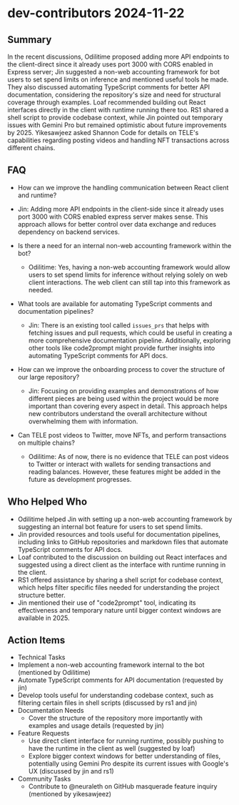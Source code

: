 # dev-contributors 2024-11-22

## Summary

In the recent discussions, Odilitime proposed adding more API endpoints to the client-direct since it already uses port 3000 with CORS enabled in Express server; Jin suggested a non-web accounting framework for bot users to set spend limits on inference and mentioned useful tools he made. They also discussed automating TypeScript comments for better API documentation, considering the repository's size and need for structural coverage through examples. Loaf recommended building out React interfaces directly in the client with runtime running there too. RS1 shared a shell script to provide codebase context, while Jin pointed out temporary issues with Gemini Pro but remained optimistic about future improvements by 2025. Yikesawjeez asked Shannon Code for details on TELE's capabilities regarding posting videos and handling NFT transactions across different chains.

## FAQ

- How can we improve the handling communication between React client and runtime?
- Jin: Adding more API endpoints in the client-side since it already uses port 3000 with CORS enabled express server makes sense. This approach allows for better control over data exchange and reduces dependency on backend services.

- Is there a need for an internal non-web accounting framework within the bot?

    - Odilitime: Yes, having a non-web accounting framework would allow users to set spend limits for inference without relying solely on web client interactions. The web client can still tap into this framework as needed.

- What tools are available for automating TypeScript comments and documentation pipelines?

    - Jin: There is an existing tool called `issues_prs` that helps with fetching issues and pull requests, which could be useful in creating a more comprehensive documentation pipeline. Additionally, exploring other tools like code2prompt might provide further insights into automating TypeScript comments for API docs.

- How can we improve the onboarding process to cover the structure of our large repository?

    - Jin: Focusing on providing examples and demonstrations of how different pieces are being used within the project would be more important than covering every aspect in detail. This approach helps new contributors understand the overall architecture without overwhelming them with information.

- Can TELE post videos to Twitter, move NFTs, and perform transactions on multiple chains?
    - Odilitime: As of now, there is no evidence that TELE can post videos to Twitter or interact with wallets for sending transactions and reading balances. However, these features might be added in the future as development progresses.

## Who Helped Who

- Odilitime helped Jin with setting up a non-web accounting framework by suggesting an internal bot feature for users to set spend limits.
- Jin provided resources and tools useful for documentation pipelines, including links to GitHub repositories and markdown files that automate TypeScript comments for API docs.
- Loaf contributed to the discussion on building out React interfaces and suggested using a direct client as the interface with runtime running in the client.
- RS1 offered assistance by sharing a shell script for codebase context, which helps filter specific files needed for understanding the project structure better.
- Jin mentioned their use of "code2prompt" tool, indicating its effectiveness and temporary nature until bigger context windows are available in 2025.

## Action Items

- Technical Tasks
- Implement a non-web accounting framework internal to the bot (mentioned by Odilitime)
- Automate TypeScript comments for API documentation (requested by jin)
- Develop tools useful for understanding codebase context, such as filtering certain files in shell scripts (discussed by rs1 and jin)
- Documentation Needs
    - Cover the structure of the repository more importantly with examples and usage details (requested by jin)
- Feature Requests
    - Use direct client interface for running runtime, possibly pushing to have the runtime in the client as well (suggested by loaf)
    - Explore bigger context windows for better understanding of files, potentially using Gemini Pro despite its current issues with Google's UX (discussed by jin and rs1)
- Community Tasks
    - Contribute to @neuraleth on GitHub masquerade feature inquiry (mentioned by yikesawjeez)

